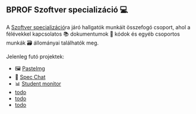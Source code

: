 ## BPROF Szoftver specializáció 💻
A [Szoftver specializáció](https://bprof-spec.github.io/)ra járó hallgatók munkáit összefogó csoport, ahol a félévekkel kapcsolatos 📚 dokumentumok
💽 kódok és egyéb csoportos munkák 🗃 állományai találhatók meg.

Jelenleg futó projektek:
- 🖼 [PasteImg](https://github.com/bprof-spec-codes/pasteimg)
- 💭 [Spec Chat](https://github.com/bprof-spec-codes/specchat)
- 📊 [Student monitor](https://github.com/bprof-spec-codes/studmon)
- [todo](#)
- [todo](#)
- [todo](#)


